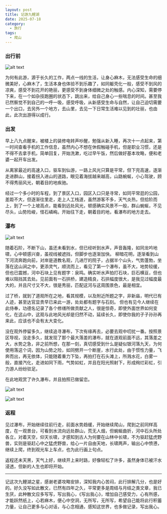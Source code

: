 ```yaml
---
layout: post
title: 记游九鲤湖
date: 2025-07-18
category:
  - 旅行
tags:
  - 爬山
---
```


### 出行前
![alt text](image-3.png)

为何有此游，源于长久的工作，两点一线的生活，让身心麻木，无法感受生命的细微美好，心麻木了，生活本身也体验不到乐趣了，如同躯壳化一般，感受不到风的凉爽，感受不到花开的艳丽，更感受不到身体细微之处的触感。内心深知，需要停下来，在一个如杂技跑圈的状态下，跳出来，给自己身心一些喘息的时间。甚至我已然察觉不到自己的一呼一吸，感受呼吸，从新感受生命与自然，让自己迫切需要一个出口，去另外一个地方，去山里，去见一下日常生活难以见到的壮丽，也由此，此次出游得以成行。

### 出发

早上八九点醒来，被楼上的装修电转声吵醒，勉强从新入睡，再次十一点起来，第一时间查看手机的工作信息，虽然内心不想在休假触碰手机，但是职业习惯，还是不得不去拿手机，简单回复，开始洗漱，吃过早午饭，然后做好基本攻略，便和老婆一起开车出发。

从离家最近的高速入口，驱车到仙游，一路上风光只算是平常，但下完高速，逐渐走进群山，接着拐入进山的道路，眼见着海拔越来越高，山路蜿蜒，小心驾驶，顾不得秀丽风光，朝着目的地疾驰。

经过一个多小时的车程，到了景区入口，园区入口只是寻常，如同平常逛的公园，差距不大，但逐渐往里走，走上人工栈道，虽然游客不多，天气炎热，但拾阶而上，到了一个上坡高点，能看到远处风光，顿感确实风景不一般，群山蜿蜒，不见尽头，山势险峻，怪石嶙峋。开始往下走，朝着目的地，看瀑布的地方走去。

### 瀑布

![alt text](image-2.png)




随着石阶，不断下山，虽还未看到水，但已经听到水声，声音轰隆，如同龙吟地啸，心中顿感兴奋，虽视线被遮挡，但脚步也逐渐加快。
柳暗花明，逐渐看到山下河流奔跑向前，对岸是道教名观，几进厅的院子，占据半个山头，气势蓬勃，坐落在这山涧之中，更添灵气，顺流而上，看见了第一个瀑布，虽不大，地势较缓，但也已震撼，河中石块上见有题字：泉鸣。确实听水声拍打石块，巨石横亘，但也难以阻挡其去处。见前面有一石拱桥，建造精良，石拱幅度很大，是我见过幅度最大的，并且尺寸又不大，很是秀丽，匹配这河与这周围景色，最是相宜。

过了桥，就到了道观所在之地，看其规模，以及附近所题之字，非新庙，明代已有人迹，甚至达官显贵早已来此一游，处处都有题字与石刻。
但也有见今人继续在此侍奉，功德名记录了各个修缮所做贡献之人，很是惊奇，即使外面世界如何变化，在这山中，这观与此地风光却是归然不动，延续长久，即使你我的子子孙孙再来此，应该也不会有太大变化。

没在观外停留多久，继续追寻瀑布，下次有缘再去，必要去观中叨扰一番。按照景区导视，没走多久，就发现了那个最大落差的瀑布，就在道观前面不远，其落差之大，水势之急，非之前所想，在那一刻，真切感受到什么是疑似银河落九天，为何使用落这个词，因为山势之险，如同劈开一个断崖，水行此处，由于惯性力量，飞奔而出，再无依体，只能随着重力下坠，再拍打在石头滩上，所溅水花，白雾一般，直接汽化，走进如同下雨，气势如虹，并且在阳光照射下，形成绚烂彩虹，引力游人纷纷驻足。

在此地观赏了许久瀑布，并且拍照已做留恋。

![alt text](image-1.png)

![alt text](image-4.png)

### 返程

见过瀑布，开始继续往前行走，前面水势趋缓，开始继续爬山，爬到之前同样高度，在一观景台，可看到水流向远处群山，荒无人烟，但蜿蜒曲折，河中石头所处各立，对着天空，仰天长啸，才感知到古人为何要在山林中长啸，不为驱赶猛虎野兽，实则是驱赶心中之猛虎野兽，给心一片自由天地，长啸两声，输出心中愤懑，继续上爬，终到观光车上车点，也为此行画上句点。

返程还未天黑，天气上好，继续开上来时路，好像轻松了许多，虽然身体已被汗水浸透，但新的人生也即将开始。

---

记这次九鲤湖之星，感谢老婆攻略安排，深知我内心苦闷，此行排解几分，也是好的。好久没写如此散文，已然有四年之久，平常更多是周结与月结之类文章，我已生厌，此种散文应多写写，写出我心，《写出我心》，增加自己感受力，心有所感，才能跃然纸上，心若麻木，便心中空洞，无所写，无所写，希望自己能将此行积蓄力量，让自己更多与心对话，与心念相通，感知这世界，也多做记录，写出我心。
